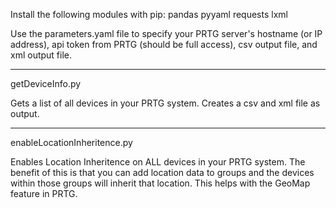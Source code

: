 Install the following modules with pip:
pandas
pyyaml
requests
lxml

Use the parameters.yaml file to specify your PRTG server's hostname (or IP address), api token from PRTG (should be full access), csv output file, and xml output file. 

------------------------------------------------------------------------------------------------------------------------------------------------------------------------

getDeviceInfo.py

Gets a list of all devices in your PRTG system. Creates a csv and xml file as output. 

-------------------------------------------------------------------------------------------------------------------------------------------------------------------------

enableLocationInheritence.py

Enables Location Inheritence on ALL devices in your PRTG system. The benefit of this is that you can add location data to groups and the devices within those groups will inherit that location. 
This helps with the GeoMap feature in PRTG. 
